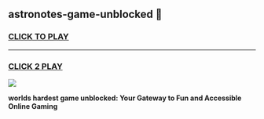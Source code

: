 
## astronotes-game-unblocked 👋
<h3>
<a href="https://premium.freeplayer.one?title=astronotes-game-unblocked&ref=14F">CLICK TO PLAY</a></h3>
<hr>

<h3>
<a href="https://premium.freeplayer.one?title=astronotes-game-unblocked&ref=14F">CLICK 2 PLAY</a>
  
</h3>

<a href="https://premium.freeplayer.one?title=astronotes-game-unblocked&ref=12F/"><img src="https://clearcache.store/games.png"></a>


**worlds hardest game unblocked: Your Gateway to Fun and Accessible Online Gaming**
